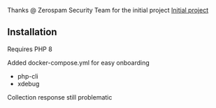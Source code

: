 Thanks @ Zerospam Security Team for the initial project
[Initial project](https://zerospam.github.io/sdk-framework/)

## Installation

Requires PHP 8

Added docker-compose.yml for easy onboarding
 * php-cli
 * xdebug

Collection response still problematic
